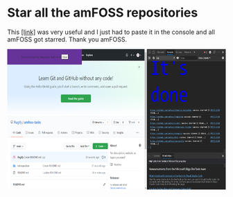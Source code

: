 # Star all the amFOSS repositories


This <a href="https://github.com/amfoss/star-me">[link]</a> was very useful and I just had to paste it in the console and all amFOSS got starred. Thank you amFOSS.

<img src="Screenshot 2020-10-21 221304.png" width="576" height="324">
